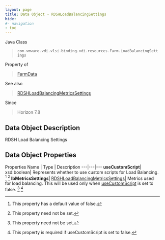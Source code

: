 ```yaml
---
layout: page
title: Data Object - RDSHLoadBalancingSettings
hide:
#- navigation
- toc
---
```






Java Class
> `com.vmware.vdi.vlsi.binding.vdi.resources.Farm.LoadBalancingSettings`

Property of
> [FarmData](vdi.resources.Farm.FarmData.md#field_detail)

See also
> [RDSHLoadBalancingMetricsSettings](vdi.resources.Farm.LoadBalancingMetricsSettings.md)

Since
> Horizon 7.8


## Data Object Description

RDSH Load Balancing Settings

## Data Object Properties
Properties
Name |  Type |  Description
---|---|---
**useCustomScript**|  xsd:boolean|  Represents whether to use custom scripts for Load Balancing. [^5] [^1]
**lbMetricsSettings**| [RDSHLoadBalancingMetricsSettings](vdi.resources.Farm.LoadBalancingMetricsSettings.md)|  Metrics used for load balancing. This will be used only when [useCustomScript](vdi.resources.Farm.LoadBalancingSettings.md#useCustomScript) is set to false. [^1] [^117]


 


[^1]: This property need not be set.
[^5]: This property has a default value of false.
[^117]: This property is required if useCustomScript is set to false.